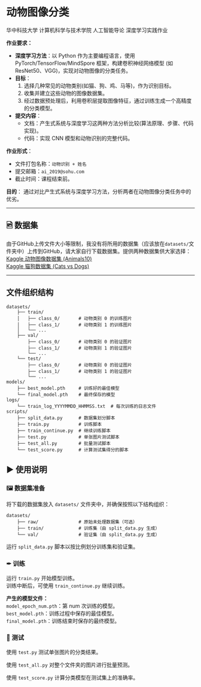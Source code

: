 # 动物图像分类

华中科技大学 计算机科学与技术学院 人工智能导论 深度学习实践作业

**作业要求：**
- **深度学习方法**：以 Python 作为主要编程语言，使用 PyTorch/TensorFlow/MindSpore 框架，构建卷积神经网络模型 (如 ResNet50、VGG)，实现对动物图像的分类任务。
- **目标**：
  1. 选择几种常见的动物类别(如猫、狗、鸡、马等)，作为识别目标。
  2. 收集并建立这些动物的图像数据集。
  3. 经过数据预处理后，利用卷积层提取图像特征，通过训练生成一个高精度的分类模型。
- **提交内容**：
  - 文档：产生式系统与深度学习这两种方法分析比较(算法原理、步骤、代码实现)。
  - 代码：实现 CNN 模型和动物识别的完整代码。

**作业形式**：
- 文件打包名称：`动物识别 + 姓名`
- 提交邮箱：`ai_2019@sohu.com`
- 截止时间：课程结束前。

**目的**：
通过对比产生式系统与深度学习方法，分析两者在动物图像分类任务中的优劣。

---

## 🖻 数据集
由于GitHub上传文件大小等限制，我没有将所用的数据集（应该放在`datasets/`文件夹中）上传到GitHub，请大家自行下载数据集。提供两种数据集供大家选择：    
[Kaggle 动物图像数据集 (Animals10)](https://www.kaggle.com/datasets/alessiocorrado99/animals10)    
[Kaggle 猫狗数据集 (Cats vs Dogs)](https://www.kaggle.com/datasets/sreetejadusi/cats-vs-dogs)

---

## 文件组织结构
```
datasets/
    ├── train/
    │   ├── class_0/       # 动物类别 0 的训练图片
    │   ├── class_1/       # 动物类别 1 的训练图片
    │   └── ...
    ├── val/
        ├── class_0/       # 动物类别 0 的验证图片
        ├── class_1/       # 动物类别 1 的验证图片
        └── ...
    └── test/
        ├── class_0/       # 动物类别 0 的验证图片
        ├── class_1/       # 动物类别 1 的验证图片
        └── ...
models/
    ├── best_model.pth     # 训练好的最佳模型
    └── final_model.pth    # 最终保存的模型
logs/
    └── train_log_YYYYMMDD_HHMMSS.txt  # 每次训练的日志文件
scripts/
    ├── split_data.py      # 数据集划分脚本
    ├── train.py           # 训练脚本
    ├── train_continue.py  # 继续训练脚本
    ├── test.py            # 单张图片测试脚本
    ├── test_all.py        # 批量测试脚本
    └── test_score.py      # 计算测试集得分的脚本
```
## ▶︎ 使用说明

### 🖼︎ 数据集准备
将下载的数据集放入 `datasets/` 文件夹中，并确保按照以下结构组织：
```
datasets/    
    ├── raw/               # 原始未处理数据集（可选）    
    ├── train/             # 训练集（由 split_data.py 生成）    
    └── val/               # 验证集（由 split_data.py 生成）    
```      
运行 `split_data.py` 脚本以按比例划分训练集和验证集。

### ✒︎ 训练
运行 `train.py` 开始模型训练。    
训练中断后，可使用 `train_continue.py` 继续训练。

**产生的模型文件：**    
`model_epoch_num.pth`：第 num 次训练的模型。    
`best_model.pth`：训练过程中保存的最佳模型。    
`final_model.pth`：训练结束时保存的最终模型。


### 💯 测试
使用 `test.py` 测试单张图片的分类结果。

使用 `test_all.py` 对整个文件夹的图片进行批量预测。

使用 `test_score.py` 计算分类模型在测试集上的准确率。 
